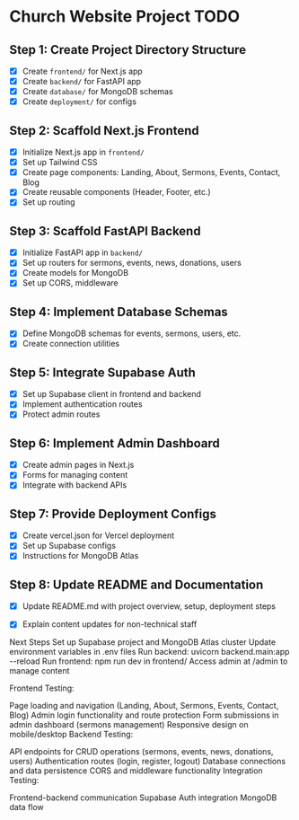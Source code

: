 # Church Website Project TODO

## Step 1: Create Project Directory Structure
- [x] Create `frontend/` for Next.js app
- [x] Create `backend/` for FastAPI app
- [x] Create `database/` for MongoDB schemas
- [x] Create `deployment/` for configs

## Step 2: Scaffold Next.js Frontend
- [x] Initialize Next.js app in `frontend/`
- [x] Set up Tailwind CSS
- [x] Create page components: Landing, About, Sermons, Events, Contact, Blog
- [x] Create reusable components (Header, Footer, etc.)
- [x] Set up routing

## Step 3: Scaffold FastAPI Backend
- [x] Initialize FastAPI app in `backend/`
- [x] Set up routers for sermons, events, news, donations, users
- [x] Create models for MongoDB
- [x] Set up CORS, middleware

## Step 4: Implement Database Schemas
- [x] Define MongoDB schemas for events, sermons, users, etc.
- [x] Create connection utilities

## Step 5: Integrate Supabase Auth
- [x] Set up Supabase client in frontend and backend
- [x] Implement authentication routes
- [x] Protect admin routes

## Step 6: Implement Admin Dashboard
- [x] Create admin pages in Next.js
- [x] Forms for managing content
- [x] Integrate with backend APIs

## Step 7: Provide Deployment Configs
- [x] Create vercel.json for Vercel deployment
- [x] Set up Supabase configs
- [x] Instructions for MongoDB Atlas

## Step 8: Update README and Documentation
- [x] Update README.md with project overview, setup, deployment steps
- [x] Explain content updates for non-technical staff


Next Steps
Set up Supabase project and MongoDB Atlas cluster
Update environment variables in .env files
Run backend: uvicorn backend.main:app --reload
Run frontend: npm run dev in frontend/
Access admin at /admin to manage content

Frontend Testing:

Page loading and navigation (Landing, About, Sermons, Events, Contact, Blog)
Admin login functionality and route protection
Form submissions in admin dashboard (sermons management)
Responsive design on mobile/desktop
Backend Testing:

API endpoints for CRUD operations (sermons, events, news, donations, users)
Authentication routes (login, register, logout)
Database connections and data persistence
CORS and middleware functionality
Integration Testing:

Frontend-backend communication
Supabase Auth integration
MongoDB data flow